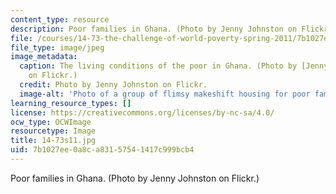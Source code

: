 ```yaml
---
content_type: resource
description: Poor families in Ghana. (Photo by Jenny Johnston on Flickr.)
file: /courses/14-73-the-challenge-of-world-poverty-spring-2011/7b1027ee0a8ca83157541417c999bcb4_14-73s11.jpg
file_type: image/jpeg
image_metadata:
  caption: The living conditions of the poor in Ghana. (Photo by [Jenny Johnston](http://www.flickr.com/photos/spinningjenny/5898295/in/photostream)
    on Flickr.)
  credit: Photo by Jenny Johnston on Flickr.
  image-alt: 'Photo of a group of flimsy makeshift housing for poor families in Ghana. '
learning_resource_types: []
license: https://creativecommons.org/licenses/by-nc-sa/4.0/
ocw_type: OCWImage
resourcetype: Image
title: 14-73s11.jpg
uid: 7b1027ee-0a8c-a831-5754-1417c999bcb4
---
```

Poor families in Ghana. (Photo by Jenny Johnston on Flickr.)